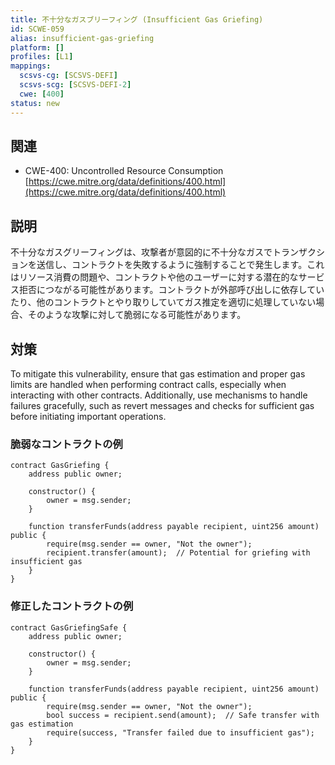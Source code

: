 ```yaml
---
title: 不十分なガスブリーフィング (Insufficient Gas Griefing)
id: SCWE-059
alias: insufficient-gas-griefing
platform: []
profiles: [L1]
mappings:
  scsvs-cg: [SCSVS-DEFI]
  scsvs-scg: [SCSVS-DEFI-2]
  cwe: [400]
status: new
---
```


## 関連
- CWE-400: Uncontrolled Resource Consumption  
  [https://cwe.mitre.org/data/definitions/400.html](https://cwe.mitre.org/data/definitions/400.html)


## 説明
不十分なガスグリーフィングは、攻撃者が意図的に不十分なガスでトランザクションを送信し、コントラクトを失敗するように強制することで発生します。これはリソース消費の問題や、コントラクトや他のユーザーに対する潜在的なサービス拒否につながる可能性があります。コントラクトが外部呼び出しに依存していたり、他のコントラクトとやり取りしていてガス推定を適切に処理していない場合、そのような攻撃に対して脆弱になる可能性があります。

## 対策
To mitigate this vulnerability, ensure that gas estimation and proper gas limits are handled when performing contract calls, especially when interacting with other contracts. Additionally, use mechanisms to handle failures gracefully, such as revert messages and checks for sufficient gas before initiating important operations.

### 脆弱なコントラクトの例
```solidity
contract GasGriefing {
    address public owner;

    constructor() {
        owner = msg.sender;
    }

    function transferFunds(address payable recipient, uint256 amount) public {
        require(msg.sender == owner, "Not the owner");
        recipient.transfer(amount);  // Potential for griefing with insufficient gas
    }
}
```

### 修正したコントラクトの例
```solidity
contract GasGriefingSafe {
    address public owner;

    constructor() {
        owner = msg.sender;
    }

    function transferFunds(address payable recipient, uint256 amount) public {
        require(msg.sender == owner, "Not the owner");
        bool success = recipient.send(amount);  // Safe transfer with gas estimation
        require(success, "Transfer failed due to insufficient gas");
    }
}
```
